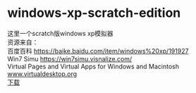 # windows-xp-scratch-edition
这里一个scratch版windows xp模拟器  
资源来自：   
百度百科 https://baike.baidu.com/item/windows%20xp/191927    
Win7 Simu https://win7simu.visnalize.com/   
Virtual Pages and Virtual Apps for Windows and Macintosh www.virtualdesktop.org   
[下载](test "/code/index.md")
